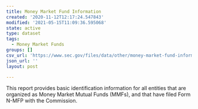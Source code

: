```yaml
---
title: Money Market Fund Information
created: '2020-11-12T12:17:24.547843'
modified: '2021-05-15T11:09:36.595068'
state: active
type: dataset
tags:
  - Money Market Funds
groups: []
csv_url: 'https://www.sec.gov/files/data/other/money-market-fund-information/mmf.csv'
json_url: ''
layout: post

---
```

This report provides basic identification information for all entities that are organized as Money Market Mutual Funds (MMFs), and that have filed Form N-MFP with the Commission.
